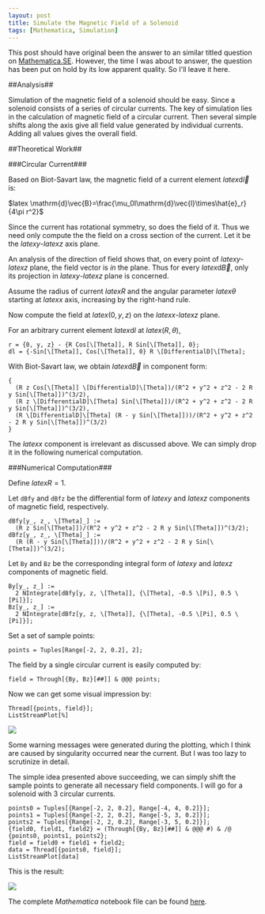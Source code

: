 ```yaml
---
layout: post
title: Simulate the Magnetic Field of a Solenoid
tags: [Mathematica, Simulation]
---
```


This post should have original been the answer to an similar titled question on [Mathematica.SE][Mma.SE]. However, the time I was about to answer, the question has been put on hold by its low apparent quality. So I'll leave it here.

[Mma.SE]: http://mathematica.stackexchange.com/

##Analysis##

Simulation of the magnetic field of a solenoid should be easy. Since a solenoid consists of a series of circular currents. The key of simulation lies in the calculation of magnetic field of a circular current. Then several simple shifts along the axis give all field value generated by individual currents. Adding all values gives the overall field.

##Theoretical Work##

###Circular Current###

Based on Biot-Savart law, the magnetic field of a current element $latex \mathrm{d}\vec{l}$ is:

$latex \mathrm{d}\vec{B}=\frac{\mu_0I\mathrm{d}\vec{l}\times\hat{e}_r}{4\pi r^2}$

Since the current has rotational symmetry, so does the field of it. Thus we need only compute the the field on a cross section of the current. Let it be the $latex y$-$latex z$ axis plane.

An analysis of the direction of field shows that, on every point of $latex y$-$latex z$ plane, the field vector is _in_ the plane. Thus for every $latex \mathrm{d}\vec{B}$, only its projection in $latex y$-$latex z$ plane is concerned.

Assume the radius of current $latex R$ and the angular parameter $latex \theta$ starting at $latex x$ axis, increasing by the right-hand rule.

Now compute the field at $latex (0,y,z)$ on the $latex x$-$latex z$ plane.

For an arbitrary current element $latex \mathrm{d}l$ at $latex (R,\theta)$,

    r = {0, y, z} - {R Cos[\[Theta]], R Sin[\[Theta]], 0};
    dl = {-Sin[\[Theta]], Cos[\[Theta]], 0} R \[DifferentialD]\[Theta];

With Biot-Savart law, we obtain $latex \mathrm{d}\vec{B}$ in component form:

    {
      (R z Cos[\[Theta]] \[DifferentialD]\[Theta])/(R^2 + y^2 + z^2 - 2 R y Sin[\[Theta]])^(3/2),
      (R z \[DifferentialD]\[Theta] Sin[\[Theta]])/(R^2 + y^2 + z^2 - 2 R y Sin[\[Theta]])^(3/2),
      (R \[DifferentialD]\[Theta] (R - y Sin[\[Theta]]))/(R^2 + y^2 + z^2 - 2 R y Sin[\[Theta]])^(3/2)
    }

The $latex x$ component is irrelevant as discussed above. We can simply drop it in the following numerical computation.

###Numerical Computation###

Define $latex R=1$.

Let `dBfy` and `dBfz` be the differential form of $latex y$ and $latex z$ components of magnetic field, respectively.

    dBfy[y_, z_, \[Theta]_] := 
      (R z Sin[\[Theta]])/(R^2 + y^2 + z^2 - 2 R y Sin[\[Theta]])^(3/2);
    dBfz[y_, z_, \[Theta]_] := 
      (R (R - y Sin[\[Theta]]))/(R^2 + y^2 + z^2 - 2 R y Sin[\[Theta]])^(3/2);

Let `By` and `Bz` be the corresponding integral form of $latex y$ and $latex z$ components of magnetic field.

    By[y_, z_] := 
      2 NIntegrate[dBfy[y, z, \[Theta]], {\[Theta], -0.5 \[Pi], 0.5 \[Pi]}];
    Bz[y_, z_] := 
      2 NIntegrate[dBfz[y, z, \[Theta]], {\[Theta], -0.5 \[Pi], 0.5 \[Pi]}];

Set a set of sample points:

    points = Tuples[Range[-2, 2, 0.2], 2];

The field by a single circular current is easily computed by:

    field = Through[{By, Bz}[##]] & @@@ points;

Now we can get some visual impression by:

    Thread[{points, field}];
    ListStreamPlot[%]

![][plot1]

[plot1]: https://github.com/Naitreey/Naitreey.github.io/blob/master/_posts/Physics/simulate-solenoid/Simulate%20Solenoid1.png

Some warning messages were generated during the plotting, which I think are caused by singularity occurred near the current. But I was too lazy to scrutinize in detail.

The simple idea presented above succeeding, we can simply shift the sample points to generate all necessary field components. I will go for a solenoid with 3 circular currents.

    points0 = Tuples[{Range[-2, 2, 0.2], Range[-4, 4, 0.2]}];
    points1 = Tuples[{Range[-2, 2, 0.2], Range[-5, 3, 0.2]}];
    points2 = Tuples[{Range[-2, 2, 0.2], Range[-3, 5, 0.2]}];
    {field0, field1, field2} = (Through[{By, Bz}[##]] & @@@ #) & /@ {points0, points1, points2};
    field = field0 + field1 + field2;
    data = Thread[{points0, field}];
    ListStreamPlot[data]

This is the result:

![][plot2]

[plot2]: https://github.com/Naitreey/Naitreey.github.io/blob/master/_posts/Physics/simulate-solenoid/Simulate%20Solenoid2.png

The complete _Mathematica_ notebook file can be found [here][nb].

[nb]: https://github.com/Naitreey/Naitreey.github.io/blob/master/_posts/Physics/simulate-solenoid/Simulate%20Solenoid.nb
